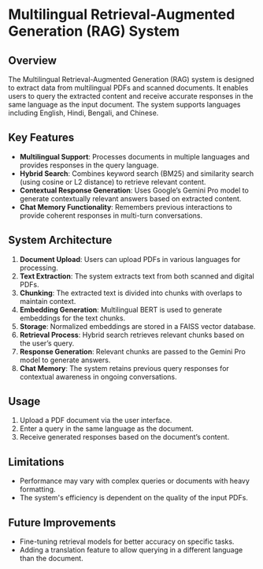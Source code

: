 
# **Multilingual Retrieval-Augmented Generation (RAG) System**

## **Overview**
The Multilingual Retrieval-Augmented Generation (RAG) system is designed to extract data from multilingual PDFs and scanned documents. It enables users to query the extracted content and receive accurate responses in the same language as the input document. The system supports languages including English, Hindi, Bengali, and Chinese.

## **Key Features**
- **Multilingual Support**: Processes documents in multiple languages and provides responses in the query language.
- **Hybrid Search**: Combines keyword search (BM25) and similarity search (using cosine or L2 distance) to retrieve relevant content.
- **Contextual Response Generation**: Uses Google’s Gemini Pro model to generate contextually relevant answers based on extracted content.
- **Chat Memory Functionality**: Remembers previous interactions to provide coherent responses in multi-turn conversations.

## **System Architecture**
1. **Document Upload**: Users can upload PDFs in various languages for processing.
2. **Text Extraction**: The system extracts text from both scanned and digital PDFs.
3. **Chunking**: The extracted text is divided into chunks with overlaps to maintain context.
4. **Embedding Generation**: Multilingual BERT is used to generate embeddings for the text chunks.
5. **Storage**: Normalized embeddings are stored in a FAISS vector database.
6. **Retrieval Process**: Hybrid search retrieves relevant chunks based on the user’s query.
7. **Response Generation**: Relevant chunks are passed to the Gemini Pro model to generate answers.
8. **Chat Memory**: The system retains previous query responses for contextual awareness in ongoing conversations.


## **Usage**
1. Upload a PDF document via the user interface.
2. Enter a query in the same language as the document.
3. Receive generated responses based on the document’s content.

## **Limitations**
- Performance may vary with complex queries or documents with heavy formatting.
- The system's efficiency is dependent on the quality of the input PDFs.

## **Future Improvements**
- Fine-tuning retrieval models for better accuracy on specific tasks.
- Adding a translation feature to allow querying in a different language than the document.
